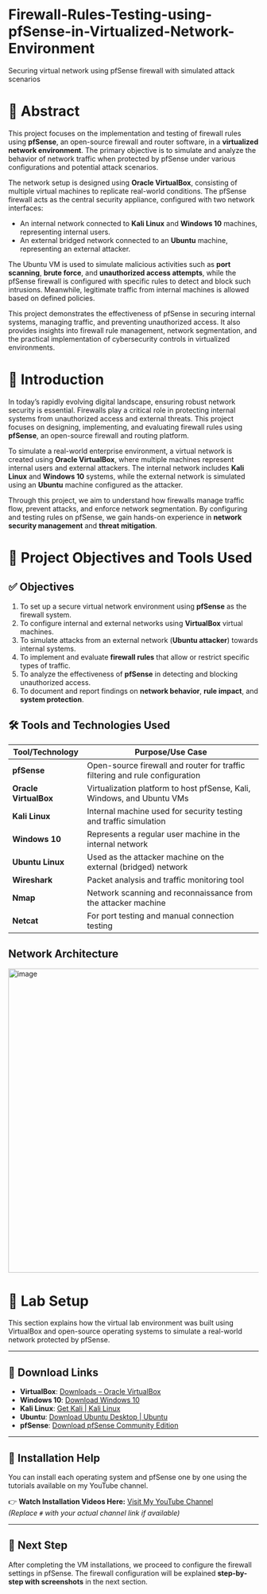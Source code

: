 # Firewall-Rules-Testing-using-pfSense-in-Virtualized-Network-Environment
Securing virtual network using pfSense firewall with simulated attack scenarios
# 📘 Abstract

This project focuses on the implementation and testing of firewall rules using **pfSense**, an open-source firewall and router software, in a **virtualized network environment**. The primary objective is to simulate and analyze the behavior of network traffic when protected by pfSense under various configurations and potential attack scenarios.

The network setup is designed using **Oracle VirtualBox**, consisting of multiple virtual machines to replicate real-world conditions. The pfSense firewall acts as the central security appliance, configured with two network interfaces:
- An internal network connected to **Kali Linux** and **Windows 10** machines, representing internal users.
- An external bridged network connected to an **Ubuntu** machine, representing an external attacker.

The Ubuntu VM is used to simulate malicious activities such as **port scanning**, **brute force**, and **unauthorized access attempts**, while the pfSense firewall is configured with specific rules to detect and block such intrusions. Meanwhile, legitimate traffic from internal machines is allowed based on defined policies.

This project demonstrates the effectiveness of pfSense in securing internal systems, managing traffic, and preventing unauthorized access. It also provides insights into firewall rule management, network segmentation, and the practical implementation of cybersecurity controls in virtualized environments.


# 📘 Introduction

In today’s rapidly evolving digital landscape, ensuring robust network security is essential. Firewalls play a critical role in protecting internal systems from unauthorized access and external threats. This project focuses on designing, implementing, and evaluating firewall rules using **pfSense**, an open-source firewall and routing platform.

To simulate a real-world enterprise environment, a virtual network is created using **Oracle VirtualBox**, where multiple machines represent internal users and external attackers. The internal network includes **Kali Linux** and **Windows 10** systems, while the external network is simulated using an **Ubuntu** machine configured as the attacker.

Through this project, we aim to understand how firewalls manage traffic flow, prevent attacks, and enforce network segmentation. By configuring and testing rules on pfSense, we gain hands-on experience in **network security management** and **threat mitigation**.


# 🎯 Project Objectives and Tools Used

## ✅ Objectives

1. To set up a secure virtual network environment using **pfSense** as the firewall system.
2. To configure internal and external networks using **VirtualBox** virtual machines.
3. To simulate attacks from an external network (**Ubuntu attacker**) towards internal systems.
4. To implement and evaluate **firewall rules** that allow or restrict specific types of traffic.
5. To analyze the effectiveness of **pfSense** in detecting and blocking unauthorized access.
6. To document and report findings on **network behavior**, **rule impact**, and **system protection**.


## 🛠️ Tools and Technologies Used

| Tool/Technology     | Purpose/Use Case                                                  |
|---------------------|-------------------------------------------------------------------|
| **pfSense**         | Open-source firewall and router for traffic filtering and rule configuration |
| **Oracle VirtualBox** | Virtualization platform to host pfSense, Kali, Windows, and Ubuntu VMs |
| **Kali Linux**      | Internal machine used for security testing and traffic simulation |
| **Windows 10**      | Represents a regular user machine in the internal network         |
| **Ubuntu Linux**    | Used as the attacker machine on the external (bridged) network    |
| **Wireshark**       | Packet analysis and traffic monitoring tool                       |
| **Nmap**            | Network scanning and reconnaissance from the attacker machine     |
| **Netcat**          | For port testing and manual connection testing                    |


## Network Architecture
<img width="940" height="611" alt="image" src="https://github.com/user-attachments/assets/38c51b85-3be1-42f6-91f8-989f6d830d24" />


# 🧪 Lab Setup

This section explains how the virtual lab environment was built using VirtualBox and open-source operating systems to simulate a real-world network protected by pfSense.

---

## 🔗 Download Links

- **VirtualBox**: [Downloads – Oracle VirtualBox](https://www.virtualbox.org/wiki/Downloads)
- **Windows 10**: [Download Windows 10](https://www.microsoft.com/software-download/windows10)
- **Kali Linux**: [Get Kali | Kali Linux](https://www.kali.org/get-kali/)
- **Ubuntu**: [Download Ubuntu Desktop | Ubuntu](https://ubuntu.com/download/desktop)
- **pfSense**: [Download pfSense Community Edition](https://www.pfsense.org/download/)

---

## 🎥 Installation Help

You can install each operating system and pfSense one by one using the tutorials available on my YouTube channel.

👉 **Watch Installation Videos Here:** [Visit My YouTube Channel](#)  
*(Replace `#` with your actual channel link if available)*

---

## 🔄 Next Step

After completing the VM installations, we proceed to configure the firewall settings in pfSense. The firewall configuration will be explained **step-by-step with screenshots** in the next section.


